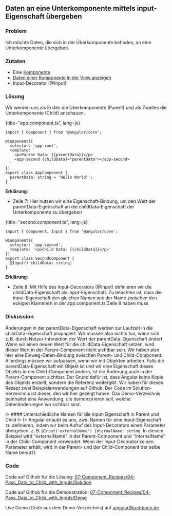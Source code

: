 ## Daten an eine Unterkomponente mittels input-Eigenschaft übergeben

### Problem

Ich möchte Daten, die sich in der Überkomponente befinden, an eine Unterkomponente übergeben.

### Zutaten

* Eine [Komponente](#c02-component-definition)
* [Daten einer Komponente in der View anzeigen](#c03-show-data)
* Input-Decorator (@Input)

### Lösung

Wir werden uns als Erstes die Überkomponente (Parent) und als Zweites die Unterkomponente (Child) anschauen.

{title="app.component.ts", lang=js}
```
import { Component } from '@angular/core';

@Component({
  selector: 'app-root',
  template: `
    <p>Parent Data: {{parentData}}</p>
    <app-second [childData]="parentData"></app-second>
  `
})
export class AppComponent {
  parentData: string = 'Hello World!';
}
```

__Erklärung__:

* Zeile 7: Hier nutzen wir eine Eigenschaft-Bindung, um den Wert der parentData-Eigenschaft an die childData-Eigenschaft der Unterkomponente zu übergeben

{title="second.component.ts", lang=js}
```
import { Component, Input } from '@angular/core';

@Component({
  selector: 'app-second',
  template: '<p>Child Data: {{childData}}</p>'
})
export class SecondComponent {
  @Input() childData: string;
}
```

__Erklärung__:

* Zeile 8: Mit Hilfe des Input-Decorators (@Input) definieren wir die childData-Eigenschaft als input-Eigenschaft. Zu beachten ist, dass die input-Eigenschaft den gleichen Namen wie der Name zwischen den eckigen Klammern in der app.component.ts Zeile 8 haben muss

### Diskussion

Änderungen in der parentData-Eigenschaft werden zur Laufzeit in die childData-Eigenschaft propagiert.
Wir müssen also nichts tun, wenn sich z. B. durch Nutzer-Interaktion der Wert der parentData-Eigenschaft ändert.
Wenn wir einen neuen Wert für die childData-Eigenschaft setzen, wird dieser Wert in der Parent-Component nicht sichtbar sein.
Wir haben also hier eine Einweg-Daten-Bindung zwischen Parent- und Child-Component.
Allerdings müssen wir aufpassen, wenn wir mit Objekten arbeiten.
Falls die parentData-Eigenschaft ein Objekt ist und wir eine Eigenschaft dieses Objekts in der Child-Component ändern, ist die Änderung auch in der Parent-Component sichtbar.
Der Grund dafür ist, dass Angular keine Kopie des Objekts erstellt, sondern die Referenz weitergibt.
Wir haben für dieses Rezept zwei Beispielanwendungen auf Github.
Der Code im Solution-Verzeichnis ist dieser, den wir hier gezeigt haben.
Das Demo-Verzeichnis beinhaltet eine Anwendung, die demonstrieren soll, welche Datenänderungen wo sichtbar sind.

I> #### Unterschiedliche Namen für die input-Eigenschaft in Parent und Child
I>
I> Angular erlaubt es uns, zwei Namen für eine input-Eigenschaft zu definieren, indem wir beim Aufruf des Input-Decorators einen Parameter übergeben, z. B. `@Input('externalName') internalName: string`. In diesem Beispiel wird "externalName" in der Parent-Component und "internalName" in der Child-Component verwendet. Wenn der Input-Decorator keinen Parameter erhält, wird in der Parent- und der Child-Component der selbe Name benutzt.

### Code

Code auf Github für die Lösung: [07-Component\_Recipes/04-Pass\_Data\_to\_Child\_with\_Inputs/Solution](https://github.com/jsperts/angular2_kochbuch_code/tree/master/07-Component_Recipes/04-Pass_Data_to_Child_with_Inputs/Solution)

Code auf Github für die Demonstration: [07-Component\_Recipes/04-Pass\_Data\_to\_Child\_with\_Inputs/Demo](https://github.com/jsperts/angular2_kochbuch_code/tree/master/07-Component_Recipes/04-Pass_Data_to_Child_with_Inputs/Demo)

Live Demo (Code aus dem Demo-Verzeichnis) auf [angular2kochbuch.de](http://angular2kochbuch.de/examples/code/07-Component_Recipes/05-Pass_Data_to_Child_with_Inputs/Demo/index.html).


